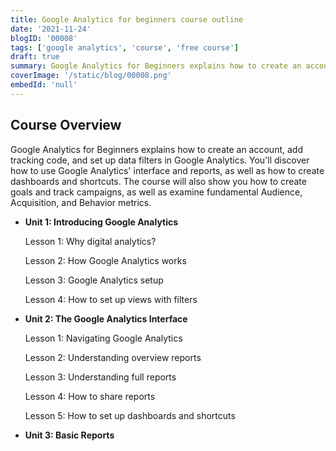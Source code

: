 ```yaml
---
title: Google Analytics for beginners course outline
date: '2021-11-24'
blogID: '00008'
tags: ['google analytics', 'course', 'free course']
draft: true
summary: Google Analytics for Beginners explains how to create an account, add tracking code, and set up data filters in Google Analytics. You'll discover how to use Google Analytics' interface and reports, as well as how to create dashboards and shortcuts
coverImage: '/static/blog/00008.png'
embedId: 'null'
---
```


## Course Overview

Google Analytics for Beginners explains how to create an account, add tracking code, and set up data filters in Google Analytics. You'll discover how to use Google Analytics' interface and reports, as well as how to create dashboards and shortcuts. The course will also show you how to create goals and track campaigns, as well as examine fundamental Audience, Acquisition, and Behavior metrics.

- **Unit 1: Introducing Google Analytics**

  Lesson 1: Why digital analytics?

  Lesson 2: How Google Analytics works

  Lesson 3: Google Analytics setup

  Lesson 4: How to set up views with filters

- **Unit 2: The Google Analytics Interface**

  Lesson 1: Navigating Google Analytics

  Lesson 2: Understanding overview reports

  Lesson 3: Understanding full reports

  Lesson 4: How to share reports

  Lesson 5: How to set up dashboards and shortcuts

- **Unit 3: Basic Reports**
